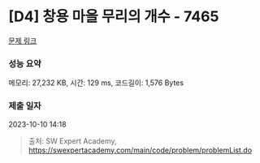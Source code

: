 # [D4] 창용 마을 무리의 개수 - 7465 

[문제 링크](https://swexpertacademy.com/main/code/problem/problemDetail.do?contestProbId=AWngfZVa9XwDFAQU) 

### 성능 요약

메모리: 27,232 KB, 시간: 129 ms, 코드길이: 1,576 Bytes

### 제출 일자

2023-10-10 14:18



> 출처: SW Expert Academy, https://swexpertacademy.com/main/code/problem/problemList.do